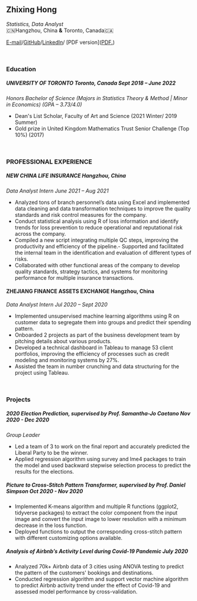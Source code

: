 ## Zhixing Hong
_Statistics, Data Analyst_   
🇨🇳Hangzhou, China **&** Toronto, Canada🇨🇦


[E-mail](mailto:wisteria.hong@mail.utoronto.ca?subject=[GitHub])/[GitHub](https://github.com/ZhixingHong)/[LinkedIn](https://www.linkedin.com/in/zhixing-hong-300055179/)/ [PDF version](<a href="zhixinghong.github.io/digitalCV/Zhixing Hong CV_1.pdf" target="_blank">PDF.</a>)

<br />

### Education

##### UNIVERSITY OF TORONTO             Toronto, Canada Sept 2018 – June 2022
_Honors Bachelor of Science (Majors in Statistics Theory & Method | Minor in Economics) (GPA – 3.73/4.0)_
- Dean's List Scholar, Faculty of Art and Science (2021 Winter/ 2019 Summer)
- Gold prize in United Kingdom Mathematics Trust Senior Challenge (Top 10%) (2017)




<br />

### PROFESSIONAL EXPERIENCE

##### NEW CHINA LIFE INSURANCE								            Hangzhou, China  
_Data Analyst Intern                             June 2021 – Aug 2021_
- Analyzed tons of branch personnel’s data using Excel and implemented data cleaning and data transformation
techniques to improve the quality standards and risk control measures for the company.
- Conduct statistical analysis using R of loss information and identify trends for loss prevention to reduce operational and
reputational risk across the company.
- Compiled a new script integrating multiple QC steps, improving the productivity and efficiency of the pipeline.- Supported and facilitated the internal team in the identification and evaluation of different types of risks.
- Collaborated with other functional areas of the company to develop quality standards, strategy tactics, and systems for
monitoring performance for multiple insurance transactions.


#### ZHEJIANG FINANCE ASSETS EXCHANGE					          	            Hangzhou, China 
_Data Analyst Intern 			   	                                        Jul 2020 – Sept 2020_

- Implemented unsupervised machine learning algorithms using R on customer data to segregate them into groups and predict their spending pattern.
- Onboarded 2 projects as part of the business development team by pitching details about various products.
- Developed a technical dashboard in Tableau to manage 53 client portfolios, improving the efficiency of processes such
as credit modeling and monitoring systems by 27%.
- Assisted the team in number crunching and data structuring for the project using Tableau.




<br />

###  Projects

##### 2020 Election Prediction, supervised by Prof. Samantha-Jo Caetano				        Nov 2020 - Dec 2020
_Group Leader_										                    	
-	Led a team of 3 to work on the final report and accurately predicted the Liberal Party to be the winner.
-	Applied regression algorithm using survey and lme4 packages to train the model and used backward stepwise selection process to predict the results for the elections.


##### Picture to Cross-Stitch Pattern Transformer, supervised by Prof. Daniel Simpson	          	        Oct 2020 - Nov 2020

-	Implemented K-means algorithm and multiple R functions (ggplot2, tidyverse packages) to extract the color component from the input image and convert the input image to lower resolution with a minimum decrease in the loss function.
-	Deployed functions to output the corresponding cross-stitch pattern with different customizing options available.


##### Analysis of Airbnb’s Activity Level during Covid-19 Pandemic                                			            July 2020

-	Analyzed 70k+ Airbnb data of 3 cities using ANOVA testing to predict the pattern of the customers' bookings and destinations.
-	Conducted regression algorithm and support vector machine algorithm to predict Airbnb activity trend under the effect of Covid-19 and assessed model performance by cross-validation.


<br />





